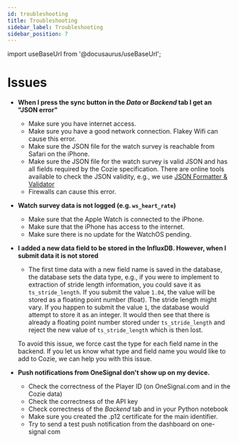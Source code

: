 ```yaml
---
id: troubleshooting
title: Troubleshooting
sidebar_label: Troubleshooting
sidebar_position: 7
---
```


import useBaseUrl from '@docusaurus/useBaseUrl';


# Issues
 
* **When I press the sync button in the *Data* or *Backend* tab I get an 
"JSON error"**

  - Make sure you have internet access.
  - Make sure you have a good network connection. Flakey Wifi can cause this 
  error.
  - Make sure the JSON file for the watch survey is reachable from Safari on 
  the iPhone.
  - Make sure the JSON file for the watch survey is valid JSON and has all fields required by the Cozie specification. There are online tools available to check the JSON validity, e.g., we use [JSON Formatter & Validator](https://jsonformatter.curiousconcept.com/#)
  - Firewalls can cause this error.
  
* **Watch survey data is not logged (e.g. `ws_heart_rate`)**
  - Make sure that the Apple Watch is connected to the iPhone.
  - Make sure that the iPhone has access to the internet.
  - Make sure there is no update for the WatchOS pending.

* **I added a new data field to be stored in the InfluxDB. However, when I submit data it is not stored**
  - The first time data with a new field name is saved in the database, the database sets the data type, e.g., if you were to implement to extraction of stride length information, you could save it as `ts_stride_length`. If you submit the value `1.04`, the value will be stored as a floating point number (float). The stride length might vary. If you happen to submit the value `1`, the database would attempt to store it as an integer. It would then see that there is already a floating point number stored under `ts_stride_length` and reject the new value of `ts_stride_length` which is then lost. 

  To avoid this issue, we force cast the type for each field name in the backend. If you let us know what type and field name you would like to add to Cozie, we can help you with this issue.

* **Push notifications from OneSignal don't show up on my device.**
  - Check the correctness of the Player ID (on OneSignal.com and in the Cozie data)
  - Check the correctness of the API key
  - Check correctness of the *Backend* tab and in your Python notebook
  - Make sure you created the .p12 certificate for the main identifier.
  - Try to send a test push notification from the dashboard on one-signal com
